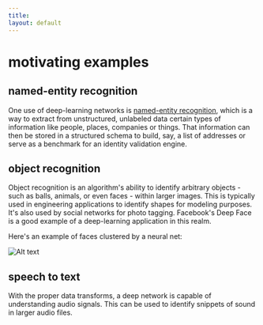 ```yaml
---
title: 
layout: default
---
```


# motivating examples

## named-entity recognition

One use of deep-learning networks is [named-entity recognition](https://en.wikipedia.org/wiki/Named-entity_recognition), which is a way to extract from unstructured, unlabeled data certain types of information like people, places, companies or things. That information can then be stored in a structured schema to build, say, a list of addresses or serve as a benchmark for an identity validation engine. 

## object recognition

Object recognition is an algorithm's ability to identify arbitrary objects - such as balls, animals, or even faces - within larger images. This is typically used in engineering applications to identify shapes for modeling purposes. It's also used by social networks for photo tagging. Facebook's Deep Face is a good example of a deep-learning application in this realm. 

Here's an example of faces clustered by a neural net:

![Alt text](../img/faces_tsne.jpg)

## speech to text

With the proper data transforms, a deep network is capable of understanding audio signals. This can be used to identify snippets of sound in larger audio files.